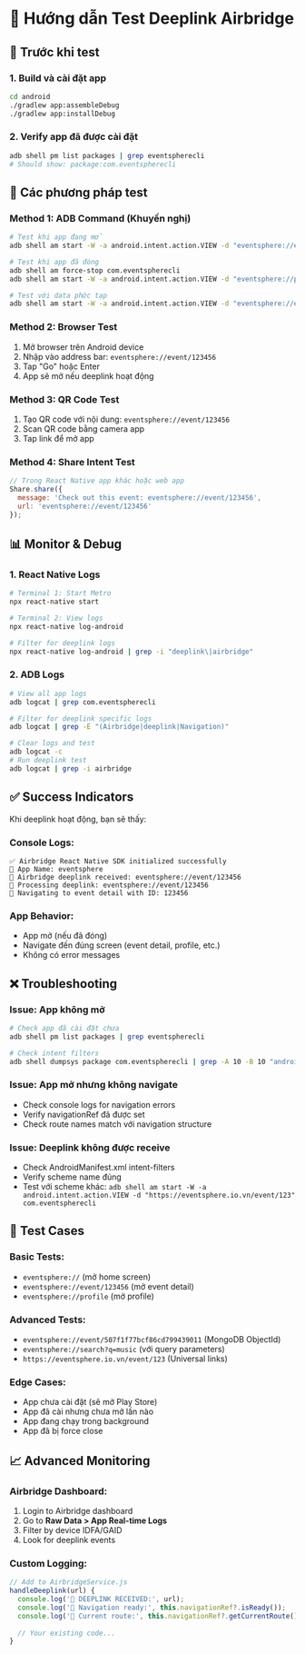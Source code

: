 # 🔗 Hướng dẫn Test Deeplink Airbridge

## 📱 Trước khi test

### 1. Build và cài đặt app
```bash
cd android
./gradlew app:assembleDebug
./gradlew app:installDebug
```

### 2. Verify app đã được cài đặt
```bash
adb shell pm list packages | grep eventspherecli
# Should show: package:com.eventspherecli
```

## 🧪 Các phương pháp test

### Method 1: ADB Command (Khuyến nghị)
```bash
# Test khi app đang mở
adb shell am start -W -a android.intent.action.VIEW -d "eventsphere://event/123456" com.eventspherecli

# Test khi app đã đóng  
adb shell am force-stop com.eventspherecli
adb shell am start -W -a android.intent.action.VIEW -d "eventsphere://profile" com.eventspherecli

# Test với data phức tạp
adb shell am start -W -a android.intent.action.VIEW -d "eventsphere://event/507f1f77bcf86cd799439011" com.eventspherecli
```

### Method 2: Browser Test
1. Mở browser trên Android device
2. Nhập vào address bar: `eventsphere://event/123456`
3. Tap "Go" hoặc Enter
4. App sẽ mở nếu deeplink hoạt động

### Method 3: QR Code Test
1. Tạo QR code với nội dung: `eventsphere://event/123456`
2. Scan QR code bằng camera app
3. Tap link để mở app

### Method 4: Share Intent Test  
```javascript
// Trong React Native app khác hoặc web app
Share.share({
  message: 'Check out this event: eventsphere://event/123456',
  url: 'eventsphere://event/123456'
});
```

## 📊 Monitor & Debug

### 1. React Native Logs
```bash
# Terminal 1: Start Metro
npx react-native start

# Terminal 2: View logs
npx react-native log-android

# Filter for deeplink logs
npx react-native log-android | grep -i "deeplink\|airbridge"
```

### 2. ADB Logs
```bash
# View all app logs
adb logcat | grep com.eventspherecli

# Filter for deeplink specific logs
adb logcat | grep -E "(Airbridge|deeplink|Navigation)"

# Clear logs and test
adb logcat -c
# Run deeplink test
adb logcat | grep -i airbridge
```

## ✅ Success Indicators

Khi deeplink hoạt động, bạn sẽ thấy:

### Console Logs:
```
✅ Airbridge React Native SDK initialized successfully  
📱 App Name: eventsphere
🔗 Airbridge deeplink received: eventsphere://event/123456
📝 Processing deeplink: eventsphere://event/123456
🎯 Navigating to event detail with ID: 123456
```

### App Behavior:
- App mở (nếu đã đóng)
- Navigate đến đúng screen (event detail, profile, etc.)
- Không có error messages

## ❌ Troubleshooting

### Issue: App không mở
```bash
# Check app đã cài đặt chưa
adb shell pm list packages | grep eventspherecli

# Check intent filters
adb shell dumpsys package com.eventspherecli | grep -A 10 -B 10 "android.intent.action.VIEW"
```

### Issue: App mở nhưng không navigate
- Check console logs for navigation errors
- Verify navigationRef đã được set
- Check route names match với navigation structure

### Issue: Deeplink không được receive
- Check AndroidManifest.xml intent-filters
- Verify scheme name đúng
- Test với scheme khác: `adb shell am start -W -a android.intent.action.VIEW -d "https://eventsphere.io.vn/event/123" com.eventspherecli`

## 🎯 Test Cases

### Basic Tests:
- `eventsphere://` (mở home screen)
- `eventsphere://event/123456` (mở event detail)  
- `eventsphere://profile` (mở profile)

### Advanced Tests:
- `eventsphere://event/507f1f77bcf86cd799439011` (MongoDB ObjectId)
- `eventsphere://search?q=music` (với query parameters)
- `https://eventsphere.io.vn/event/123` (Universal links)

### Edge Cases:
- App chưa cài đặt (sẽ mở Play Store)
- App đã cài nhưng chưa mở lần nào
- App đang chạy trong background
- App đã bị force close

## 📈 Advanced Monitoring

### Airbridge Dashboard:
1. Login to Airbridge dashboard
2. Go to **Raw Data > App Real-time Logs**  
3. Filter by device IDFA/GAID
4. Look for deeplink events

### Custom Logging:
```javascript
// Add to AirbridgeService.js
handleDeeplink(url) {
  console.log('🔗 DEEPLINK RECEIVED:', url);
  console.log('📱 Navigation ready:', this.navigationRef?.isReady());
  console.log('📍 Current route:', this.navigationRef?.getCurrentRoute()?.name);
  
  // Your existing code...
}
```